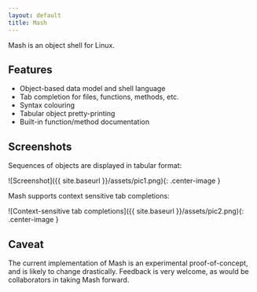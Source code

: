 ```yaml
---
layout: default
title: Mash
---
```


Mash is an object shell for Linux.

## Features

* Object-based data model and shell language
* Tab completion for files, functions, methods, etc.
* Syntax colouring
* Tabular object pretty-printing
* Built-in function/method documentation

## Screenshots

Sequences of objects are displayed in tabular format:

![Screenshot]({{ site.baseurl }}/assets/pic1.png){: .center-image }

Mash supports context sensitive tab completions:

![Context-sensitive tab completions]({{ site.baseurl }}/assets/pic2.png){: .center-image }

## Caveat

The current implementation of Mash is an experimental proof-of-concept, and is likely to
change drastically. Feedback is very welcome, as would be collaborators in taking Mash
forward.
